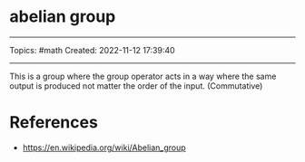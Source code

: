 # abelian group
---
Topics: #math
Created: 2022-11-12 17:39:40

---

This is a group where the group operator acts in a way where the same output is produced not matter the order of the input. (Commutative)



# References
- https://en.wikipedia.org/wiki/Abelian_group